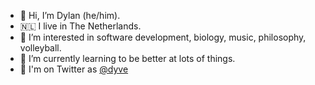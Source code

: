 - 👋 Hi, I’m Dylan (he/him).
- 🇳🇱 I live in The Netherlands.
- 👀 I’m interested in software development, biology, music, philosophy, volleyball.
- 🌱 I’m currently learning to be better at lots of things.
- 🔗 I'm on Twitter as [@dyve](https://twitter.com/dyve)

<!---
dyve/dyve is a ✨ special ✨ repository because its `README.md` (this file) appears on your GitHub profile.
You can click the Preview link to take a look at your changes.
--->
